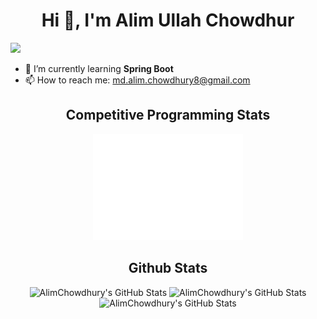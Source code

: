 <h1 align="center"> Hi 👋, I'm Alim Ullah Chowdhur</h1>


![](https://komarev.com/ghpvc/?username=AlimChowdhury)

- 🌱 I’m currently learning **Spring Boot**
- 📫 How to reach me: md.alim.chowdhury8@gmail.com

<!--
**AlimChowdhury/AlimChowdhury** is a ✨ _special_ ✨ repository because its `README.md` (this file) appears on your GitHub profile.

Here are some ideas to get you started:

- 🔭 I’m currently working on ...
- 👯 I’m looking to collaborate on ...
- 🤔 I’m looking for help with ...
- 💬 Ask me about ...
- 😄 Pronouns: ...
- ⚡ Fun fact: ...
![](https://raw.githubusercontent.com/AlimChowdhury/cf-stats/main/output/light_card.svg#gh-dark-mode-only)
-->


<h2 align="center"> Competitive Programming Stats </h2>
<p align="center">
<img height="170em" alt="AlimChowdhury's Competitive Programming Stats" src="https://raw.githubusercontent.com/AlimChowdhury/cf-stats/main/output/light_card.svg" />
</p>


<h2 align="center"> Github Stats </h2>
<p align="center">
<img height="170em" alt="AlimChowdhury's GitHub Stats" src="https://github-readme-stats.vercel.app/api?username=AlimChowdhury" />
<img height="170em" src="https://github-readme-stats.vercel.app/api/top-langs/?username=AlimChowdhury&show_icons=true&locale=en&layout=compact" alt="AlimChowdhury's GitHub Stats" />
<br />
<img height="170em" src="http://github-readme-streak-stats.herokuapp.com?user=AlimChowdhury" alt="AlimChowdhury's GitHub Stats" />
</p>
